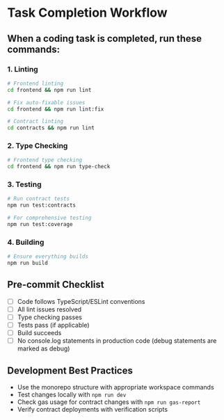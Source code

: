 # Task Completion Workflow

## When a coding task is completed, run these commands:

### 1. Linting

```bash
# Frontend linting
cd frontend && npm run lint

# Fix auto-fixable issues
cd frontend && npm run lint:fix

# Contract linting  
cd contracts && npm run lint
```

### 2. Type Checking

```bash
# Frontend type checking
cd frontend && npm run type-check
```

### 3. Testing

```bash
# Run contract tests
npm run test:contracts

# For comprehensive testing
npm run test:coverage
```

### 4. Building

```bash
# Ensure everything builds
npm run build
```

## Pre-commit Checklist

- [ ] Code follows TypeScript/ESLint conventions
- [ ] All lint issues resolved
- [ ] Type checking passes
- [ ] Tests pass (if applicable)
- [ ] Build succeeds
- [ ] No console.log statements in production code (debug statements are marked as debug)

## Development Best Practices

- Use the monorepo structure with appropriate workspace commands
- Test changes locally with `npm run dev`
- Check gas usage for contract changes with `npm run gas-report`
- Verify contract deployments with verification scripts
